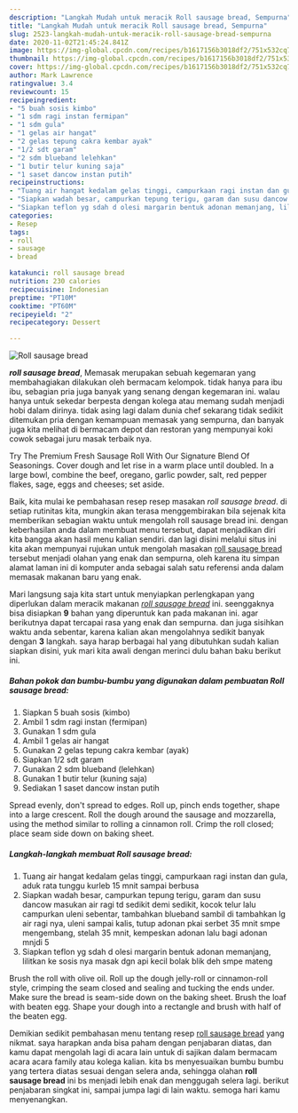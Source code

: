 ```yaml
---
description: "Langkah Mudah untuk meracik Roll sausage bread, Sempurna"
title: "Langkah Mudah untuk meracik Roll sausage bread, Sempurna"
slug: 2523-langkah-mudah-untuk-meracik-roll-sausage-bread-sempurna
date: 2020-11-02T21:45:24.841Z
image: https://img-global.cpcdn.com/recipes/b1617156b3018df2/751x532cq70/roll-sausage-bread-foto-resep-utama.jpg
thumbnail: https://img-global.cpcdn.com/recipes/b1617156b3018df2/751x532cq70/roll-sausage-bread-foto-resep-utama.jpg
cover: https://img-global.cpcdn.com/recipes/b1617156b3018df2/751x532cq70/roll-sausage-bread-foto-resep-utama.jpg
author: Mark Lawrence
ratingvalue: 3.4
reviewcount: 15
recipeingredient:
- "5 buah sosis kimbo"
- "1 sdm ragi instan fermipan"
- "1 sdm gula"
- "1 gelas air hangat"
- "2 gelas tepung cakra kembar ayak"
- "1/2 sdt garam"
- "2 sdm blueband lelehkan"
- "1 butir telur kuning saja"
- "1 saset dancow instan putih"
recipeinstructions:
- "Tuang air hangat kedalam gelas tinggi, campurkaan ragi instan dan gula, aduk rata tunggu kurleb 15 mnit sampai berbusa"
- "Siapkan wadah besar, campurkan tepung terigu, garam dan susu dancow masukan air ragi td sedikit demi sedikit, kocok telur lalu campurkan uleni sebentar, tambahkan blueband sambil di tambahkan lg air ragi nya, uleni sampai kalis, tutup adonan pkai serbet 35 mnit smpe mengembang, stelah 35 mnit, kempeskan adonan lalu bagi adonan mnjdi 5"
- "Siapkan teflon yg sdah d olesi margarin bentuk adonan memanjang, lilitkan ke sosis nya masak dgn api kecil bolak blik deh smpe mateng"
categories:
- Resep
tags:
- roll
- sausage
- bread

katakunci: roll sausage bread 
nutrition: 230 calories
recipecuisine: Indonesian
preptime: "PT10M"
cooktime: "PT60M"
recipeyield: "2"
recipecategory: Dessert

---
```



![Roll sausage bread](https://img-global.cpcdn.com/recipes/b1617156b3018df2/751x532cq70/roll-sausage-bread-foto-resep-utama.jpg)

<b><i>roll sausage bread</i></b>, Memasak merupakan sebuah kegemaran yang membahagiakan dilakukan oleh bermacam kelompok. tidak hanya para ibu ibu, sebagian pria juga banyak yang senang dengan kegemaran ini. walau hanya untuk sekedar berpesta dengan kolega atau memang sudah menjadi hobi dalam dirinya. tidak asing lagi dalam dunia chef sekarang tidak sedikit ditemukan pria dengan kemampuan memasak yang sempurna, dan banyak juga kita melihat di bermacam depot dan restoran yang mempunyai koki cowok sebagai juru masak terbaik nya.

Try The Premium Fresh Sausage Roll With Our Signature Blend Of Seasonings. Cover dough and let rise in a warm place until doubled. In a large bowl, combine the beef, oregano, garlic powder, salt, red pepper flakes, sage, eggs and cheeses; set aside.

Baik, kita mulai ke pembahasan resep resep masakan <i>roll sausage bread</i>. di setiap rutinitas kita, mungkin akan terasa menggembirakan bila sejenak kita memberikan sebagian waktu untuk mengolah roll sausage bread ini. dengan keberhasilan anda dalam membuat menu tersebut, dapat menjadikan diri kita bangga akan hasil menu kalian sendiri. dan lagi disini melalui situs ini kita akan mempunyai rujukan untuk mengolah masakan <u>roll sausage bread</u> tersebut menjadi olahan yang enak dan sempurna, oleh karena itu simpan alamat laman ini di komputer anda sebagai salah satu referensi anda dalam memasak makanan baru yang enak.


Mari langsung saja kita start untuk menyiapkan perlengkapan yang diperlukan dalam meracik makanan <u><i>roll sausage bread</i></u> ini. seenggaknya bisa disiapkan <b>9</b> bahan yang diperuntuk kan pada makanan ini. agar berikutnya dapat tercapai rasa yang enak dan sempurna. dan juga sisihkan waktu anda sebentar, karena kalian akan mengolahnya sedikit banyak dengan <b>3</b> langkah. saya harap berbagai hal yang dibutuhkan sudah kalian siapkan disini, yuk mari kita awali dengan merinci dulu bahan baku berikut ini.

<!--inarticleads1-->

##### Bahan pokok dan bumbu-bumbu yang digunakan dalam pembuatan Roll sausage bread:

1. Siapkan 5 buah sosis (kimbo)
1. Ambil 1 sdm ragi instan (fermipan)
1. Gunakan 1 sdm gula
1. Ambil 1 gelas air hangat
1. Gunakan 2 gelas tepung cakra kembar (ayak)
1. Siapkan 1/2 sdt garam
1. Gunakan 2 sdm blueband (lelehkan)
1. Gunakan 1 butir telur (kuning saja)
1. Sediakan 1 saset dancow instan putih


Spread evenly, don&#39;t spread to edges. Roll up, pinch ends together, shape into a large crescent. Roll the dough around the sausage and mozzarella, using the method similar to rolling a cinnamon roll. Crimp the roll closed; place seam side down on baking sheet. 

<!--inarticleads2-->

##### Langkah-langkah membuat Roll sausage bread:

1. Tuang air hangat kedalam gelas tinggi, campurkaan ragi instan dan gula, aduk rata tunggu kurleb 15 mnit sampai berbusa
1. Siapkan wadah besar, campurkan tepung terigu, garam dan susu dancow masukan air ragi td sedikit demi sedikit, kocok telur lalu campurkan uleni sebentar, tambahkan blueband sambil di tambahkan lg air ragi nya, uleni sampai kalis, tutup adonan pkai serbet 35 mnit smpe mengembang, stelah 35 mnit, kempeskan adonan lalu bagi adonan mnjdi 5
1. Siapkan teflon yg sdah d olesi margarin bentuk adonan memanjang, lilitkan ke sosis nya masak dgn api kecil bolak blik deh smpe mateng


Brush the roll with olive oil. Roll up the dough jelly-roll or cinnamon-roll style, crimping the seam closed and sealing and tucking the ends under. Make sure the bread is seam-side down on the baking sheet. Brush the loaf with beaten egg. Shape your dough into a rectangle and brush with half of the beaten egg. 

Demikian sedikit pembahasan menu tentang resep <u>roll sausage bread</u> yang nikmat. saya harapkan anda bisa paham dengan penjabaran diatas, dan kamu dapat mengolah lagi di acara lain untuk di sajikan dalam bermacam acara acara family atau kolega kalian. kita bs menyesuaikan bumbu bumbu yang tertera diatas sesuai dengan selera anda, sehingga olahan <b>roll sausage bread</b> ini bs menjadi lebih enak dan menggugah selera lagi. berikut penjabaran singkat ini, sampai jumpa lagi di lain waktu. semoga hari kamu menyenangkan.
